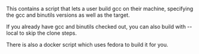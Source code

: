 This contains a script that lets a user build gcc on their machine, specifying 
the gcc and binutils versions as well as the target.

If you already have gcc and binutils checked out, you can also build with 
--local to skip the clone steps.

There is also a docker script which uses fedora to build it for you.

